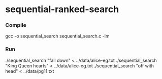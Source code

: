 # sequential-ranked-search

### Compile
gcc -o sequential_search sequential_search.c -lm

### Run
./sequential_search "fall down" < ../data/alice-eg.txt
./sequential_search "King Queen hearts" < ../data/alice-eg.txt
./sequential_search "off with head" < ../data/pg11.txt